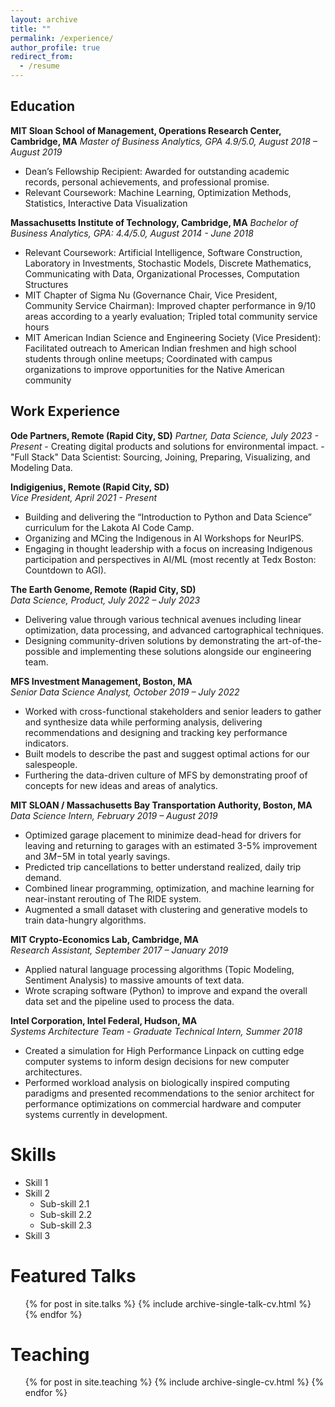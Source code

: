 ```yaml
---
layout: archive
title: ""
permalink: /experience/
author_profile: true
redirect_from:
  - /resume
---
```


<!-- {% include base_path %} -->

## Education

**MIT Sloan School of Management, Operations Research Center, Cambridge, MA**
   *Master of Business Analytics, GPA 4.9/5.0, August 2018 – August 2019*  
   - Dean’s Fellowship Recipient: Awarded for outstanding academic records, personal achievements, and professional promise.  
   - Relevant Coursework: Machine Learning, Optimization Methods, Statistics, Interactive Data Visualization

**Massachusetts Institute of Technology, Cambridge, MA**
   *Bachelor of Business Analytics, GPA: 4.4/5.0, August 2014 - June 2018*  
   - Relevant Coursework: Artificial Intelligence, Software Construction, Laboratory in Investments, Stochastic Models, Discrete Mathematics, Communicating with Data, Organizational Processes, Computation Structures  
   - MIT Chapter of Sigma Nu (Governance Chair, Vice President, Community Service Chairman): Improved chapter performance in 9/10 areas according to a yearly evaluation; Tripled total community service hours  
   - MIT American Indian Science and Engineering Society (Vice President): Facilitated outreach to American Indian freshmen and high school students through online meetups; Coordinated with campus organizations to improve opportunities for the Native American community


## Work Experience

**Ode Partners, Remote (Rapid City, SD)**
*Partner, Data Science, July 2023 - Present*
    - Creating digital products and solutions for environmental impact.
    - "Full Stack" Data Scientist: Sourcing, Joining, Preparing, Visualizing, and Modeling Data.

**Indigigenius, Remote (Rapid City, SD)**  
   *Vice President, April 2021 - Present*  
   - Building and delivering the “Introduction to Python and Data Science” curriculum for the Lakota AI Code Camp.  
   - Organizing and MCing the Indigenous in AI Workshops for NeurIPS.  
   - Engaging in thought leadership with a focus on increasing Indigenous participation and perspectives in AI/ML (most recently at Tedx Boston: Countdown to AGI).

**The Earth Genome, Remote (Rapid City, SD)**  
   *Data Science, Product, July 2022 – July 2023*  
   - Delivering value through various technical avenues including linear optimization, data processing, and advanced cartographical techniques.  
   - Designing community-driven solutions by demonstrating the art-of-the-possible and implementing these solutions alongside our engineering team.

**MFS Investment Management, Boston, MA**  
   *Senior Data Science Analyst, October 2019 – July 2022*  
   - Worked with cross-functional stakeholders and senior leaders to gather and synthesize data while performing analysis, delivering recommendations and designing and tracking key performance indicators.  
   - Built models to describe the past and suggest optimal actions for our salespeople.  
   - Furthering the data-driven culture of MFS by demonstrating proof of concepts for new ideas and areas of analytics.

**MIT SLOAN / Massachusetts Bay Transportation Authority, Boston, MA**  
   *Data Science Intern, February 2019 – August 2019*  
   - Optimized garage placement to minimize dead-head for drivers for leaving and returning to garages with an estimated 3-5% improvement and $3M-$5M in total yearly savings.  
   - Predicted trip cancellations to better understand realized, daily trip demand.  
   - Combined linear programming, optimization, and machine learning for near-instant rerouting of The RIDE system.  
   - Augmented a small dataset with clustering and generative models to train data-hungry algorithms.

**MIT Crypto-Economics Lab, Cambridge, MA**  
   *Research Assistant, September 2017 – January 2019*  
   - Applied natural language processing algorithms (Topic Modeling, Sentiment Analysis) to massive amounts of text data.  
   - Wrote scraping software (Python) to improve and expand the overall data set and the pipeline used to process the data.

**Intel Corporation, Intel Federal, Hudson, MA**  
   *Systems Architecture Team - Graduate Technical Intern, Summer 2018*  
   - Created a simulation for High Performance Linpack on cutting edge computer systems to inform design decisions for new computer architectures.  
   - Performed workload analysis on biologically inspired computing paradigms and presented recommendations to the senior architect for performance optimizations on commercial hardware and computer systems currently in development.
 
Skills
======
* Skill 1
* Skill 2
  * Sub-skill 2.1
  * Sub-skill 2.2
  * Sub-skill 2.3
* Skill 3
  
Featured Talks
======
  <ul>{% for post in site.talks %}
    {% include archive-single-talk-cv.html %}
  {% endfor %}</ul>
  
Teaching
======
  <ul>{% for post in site.teaching %}
    {% include archive-single-cv.html %}
  {% endfor %}</ul>